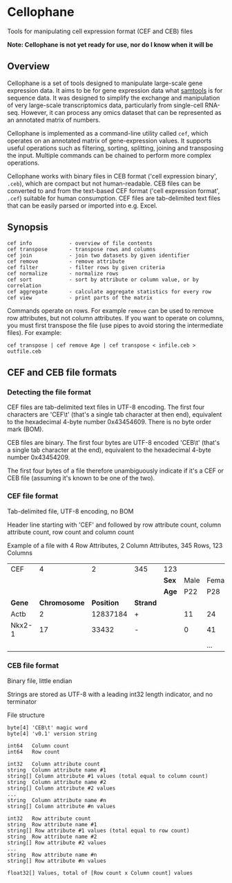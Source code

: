 # Cellophane

Tools for manipulating cell expression format (CEF and CEB) files

**Note: Cellophane is not yet ready for use, nor do I know when it will be**

## Overview

Cellophane is a set of tools designed to manipulate large-scale gene expression data. It aims to be for gene 
expression data what [samtools](http://samtools.github.io) is for sequence data. It was designed to simplify the exchange
and manipulation of very large-scale transcriptomics data, particularly from single-cell RNA-seq. However, it can process
any omics dataset that can be represented as an annotated matrix of numbers.

Cellophane is implemented as a command-line utility called `cef`, which operates on an annotated matrix of gene-expression 
values. It supports useful operations such as filtering, sorting, splitting, joining and transposing the input. Multiple 
commands can be chained to perform more complex operations.

Cellophane works with binary files in CEB format ('cell expression binary', `.ceb`), which are compact but not human-readable. CEB files can be
converted to and from the text-based CEF format ('cell expression format', `.cef`) suitable for human consumption. CEF files are tab-delimited 
text files that can be easily parsed or imported into e.g. Excel. 

## Synopsis

```
cef info            - overview of file contents
cef transpose	  	- transpose rows and columns
cef join		  	- join two datasets by given identifier
cef remove 			- remove attribute
cef filter			- filter rows by given criteria
cef normalize		- normalize rows
cef sort			- sort by attribute or column value, or by correlation
cef aggregate		- calculate aggregate statistics for every row
cef view			- print parts of the matrix
```

Commands operate on rows. For example `remove` can be used to remove row attributes, but not column attributes. If you want to operate on columns, you must first transpose the file (use pipes to avoid storing the intermediate files). For example:

```
cef transpose | cef remove Age | cef transpose < infile.ceb > outfile.ceb 
```


## CEF and CEB file formats

### Detecting the file format

CEF files are tab-delimited text files in UTF-8 encoding. The first four characters are 'CEF\t' (that's a single tab character at then end), equivalent to the hexadecimal 4-byte number 0x43454609. There is no byte order mark (BOM).

CEB files are binary. The first four bytes are UTF-8 encoded 'CEB\t' (that's a single tab character at the end), equivalent to the hexadecimal 4-byte number 0x43454209.

The first four bytes of a file therefore unambiguously indicate if it's a CEF or CEB file (assuming it's known to be one of the two).


### CEF file format

Tab-delimited file, UTF-8 encoding, no BOM

Header line starting with 'CEF' and followed by row attribute count, column attribute count, row count and column count

Example of a file with 4 Row Attributes, 2 Column Attributes, 345 Rows, 123 Columns

|   |   |   |   |    |    |    |
|---|---|---|---|----|----|----|
|CEF| 4 | 2 |345|123 |    |    |
|	|	|	|   |**Sex** |Male|Female|
|	|	|	|   |**Age** |P22|P28|
|**Gene**|**Chromosome**|**Position**|**Strand**|    |    |    |
|Actb|2|12837184|+|    |11 |24 |
|Nkx2-1|17|33432|-|    |0 |41 |
|   |   |   |   |    |    | ...|



### CEB file format

Binary file, little endian

Strings are stored as UTF-8 with a leading int32 length indicator, and no terminator

File structure

	byte[4]	'CEB\t' magic word
	byte[4] 'v0.1' version string

	int64	Column count
	int64	Row count

	int32	Column attribute count
	string	Column attribute name #1 
	string[] Column attribute #1 values (total equal to column count)
	string	Column attribute name #2 
	string[] Column attribute #2 values
	...
	string	Column attribute name #n 
	string[] Column attribute #n values

	int32	Row attribute count
	string	Row attribute name #1
	string[] Row attribute #1 values (total equal to row count)
	string	Row attribute name #2
	string[] Row attribute #2 values
	...
	string	Row attribute name #n
	string[] Row attribute #n values

	float32[] Values, total of [Row count x Column count] values
